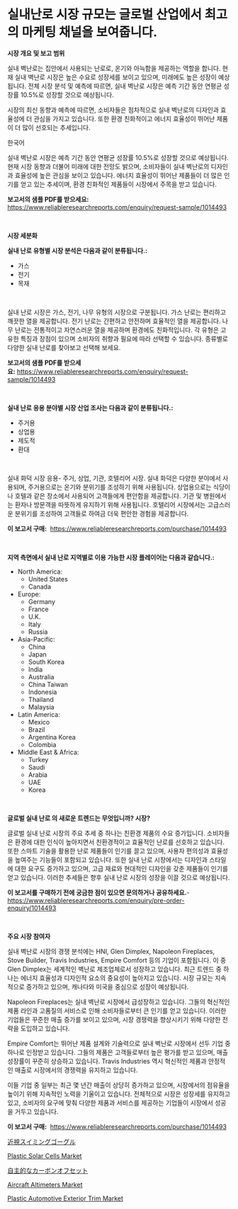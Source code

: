 <p><h1>실내난로 시장 규모는 글로벌 산업에서 최고의 마케팅 채널을 보여줍니다.</h1></p><p><strong>시장 개요 및 보고 범위</strong></p>
<p><p>실내 벽난로는 집안에서 사용되는 난로로, 온기와 아늑함을 제공하는 역할을 합니다. 현재 실내 벽난로 시장은 높은 수요로 성장세를 보이고 있으며, 미래에도 높은 성장이 예상됩니다. 전체 시장 분석 및 예측에 따르면, 실내 벽난로 시장은 예측 기간 동안 연평균 성장률 10.5%로 성장할 것으로 예상됩니다. </p><p>시장의 최신 동향과 예측에 따르면, 소비자들은 점차적으로 실내 벽난로의 디자인과 효율성에 더 관심을 가지고 있습니다. 또한 환경 친화적이고 에너지 효율성이 뛰어난 제품이 더 많이 선호되는 추세입니다.</p><p>한국어</p><p>실내 벽난로 시장은 예측 기간 동안 연평균 성장률 10.5%로 성장할 것으로 예상됩니다. 현재 시장 동향과 더불어 미래에 대한 전망도 밝으며, 소비자들이 실내 벽난로의 디자인과 효율성에 높은 관심을 보이고 있습니다. 에너지 효율성이 뛰어난 제품들이 더 많은 인기를 얻고 있는 추세이며, 환경 친화적인 제품들이 시장에서 주목을 받고 있습니다.</p></p>
<p><strong>보고서의 샘플 PDF를 받으세요:</strong> <a href="https://www.reliableresearchreports.com/enquiry/request-sample/1014493">https://www.reliableresearchreports.com/enquiry/request-sample/1014493</a></p>
<p>&nbsp;</p>
<p><strong>시장 세분화</strong></p>
<p><strong>실내 난로 유형별 시장 분석은 다음과 같이 분류됩니다.:</strong></p>
<p><ul><li>가스</li><li>전기</li><li>목재</li></ul></p>
<p>&nbsp;</p>
<p><p>실내 난로 시장은 가스, 전기, 나무 유형의 시장으로 구분됩니다. 가스 난로는 편리하고 깨끗한 열을 제공합니다. 전기 난로는 간편하고 안전하며 효율적인 열을 제공합니다. 나무 난로는 전통적이고 자연스러운 열을 제공하며 환경에도 친화적입니다. 각 유형은 고유한 특징과 장점이 있으며 소비자의 취향과 필요에 따라 선택할 수 있습니다. 종류별로 다양한 실내 난로를 찾아보고 선택해 보세요.</p></p>
<p><strong>보고서의 샘플 PDF를 받으세요:</strong>&nbsp;<a href="https://www.reliableresearchreports.com/enquiry/request-sample/1014493">https://www.reliableresearchreports.com/enquiry/request-sample/1014493</a></p>
<p>&nbsp;</p>
<p><strong> 실내 난로 응용 분야별 시장 산업 조사는 다음과 같이 분류됩니다.:</strong></p>
<p><ul><li>주거용</li><li>상업용</li><li>제도적</li><li>환대</li></ul></p>
<p>&nbsp;</p>
<p><p>실내 화덕 시장 응용- 주거, 상업, 기관, 호텔리어 시장. 실내 화덕은 다양한 분야에서 사용되며, 주거용으로는 온기와 분위기를 조성하기 위해 사용됩니다. 상업용으로는 식당이나 호텔과 같은 장소에서 사용되어 고객들에게 편안함을 제공합니다. 기관 및 병원에서는 환자나 방문객을 따뜻하게 유지하기 위해 사용됩니다. 호텔리어 시장에서는 고급스러운 분위기를 조성하여 고객들로 하여금 더욱 편안한 경험을 제공합니다.</p></p>
<p><strong>이 보고서 구매:</strong>&nbsp; <a href="https://www.reliableresearchreports.com/purchase/1014493">https://www.reliableresearchreports.com/purchase/1014493</a></p>
<p>&nbsp;</p>
<p><strong>지역 측면에서 실내 난로 지역별로 이용 가능한 시장 플레이어는 다음과 같습니다.:</strong></p>
<p><ul>
    <li>
        North America:
        <ul>
            <li>United States</li>
            <li>Canada</li>
        </ul>
    </li>
    <li>
        Europe:
        <ul>
            <li>Germany</li>
            <li>France</li>
            <li>U.K.</li>
            <li>Italy</li>
            <li>Russia</li>
        </ul>
    </li>
    <li>
        Asia-Pacific:
        <ul>
            <li>China</li>
            <li>Japan</li>
            <li>South Korea</li>
            <li>India</li>
            <li>Australia</li>
            <li>China Taiwan</li>
            <li>Indonesia</li>
            <li>Thailand</li>
            <li>Malaysia</li>
        </ul>
    </li>
    <li>
        Latin America:
        <ul>
            <li>Mexico</li>
            <li>Brazil</li>
            <li>Argentina Korea</li>
            <li>Colombia</li>
        </ul>
    </li>
    <li>
        Middle East & Africa:
        <ul>
            <li>Turkey</li>
            <li>Saudi</li>
            <li>Arabia</li>
            <li>UAE</li>
            <li>Korea</li>
        </ul>
    </li>
    </ul></p>
<p>&nbsp;</p>
<p><strong>글로벌 실내 난로 의 새로운 트렌드는 무엇입니까? 시장?</strong></p>
<p><p>글로벌 실내 난로 시장의 주요 추세 중 하나는 친환경 제품의 수요 증가입니다. 소비자들은 환경에 대한 인식이 높아지면서 친환경적이고 효율적인 난로를 선호하고 있습니다. 또한 스마트 기술을 활용한 난로 제품들이 인기를 끌고 있으며, 사용자 편의성과 효율성을 높여주는 기능들이 포함되고 있습니다. 또한 실내 난로 시장에서는 디자인과 스타일에 대한 요구도 증가하고 있으며, 고급 재료와 현대적인 디자인을 갖춘 제품들이 인기를 얻고 있습니다. 이러한 추세들은 향후 실내 난로 시장의 성장을 이끌 것으로 예상됩니다.</p></p>
<p><strong>이 보고서를 구매하기 전에 궁금한 점이 있으면 문의하거나 공유하세요.</strong>- <a href="https://www.reliableresearchreports.com/enquiry/pre-order-enquiry/1014493">https://www.reliableresearchreports.com/enquiry/pre-order-enquiry/1014493</a></p>
<p>&nbsp;</p>
<p><strong>주요 시장 참여자</strong></p>
<p><p>실내 벽난로 시장의 경쟁 분석에는 HNI, Glen Dimplex, Napoleon Fireplaces, Stove Builder, Travis Industries, Empire Comfort 등의 기업이 포함됩니다. 이 중 Glen Dimplex는 세계적인 벽난로 제조업체로서 성장하고 있습니다. 최근 트렌드 중 하나는 에너지 효율성과 디자인적 요소의 중요성이 높아지고 있습니다. 시장 규모는 지속적으로 증가하고 있으며, 캐나다와 미국을 중심으로 성장이 예상됩니다.</p><p>Napoleon Fireplaces는 실내 벽난로 시장에서 급성장하고 있습니다. 그들의 혁신적인 제품 라인과 고품질의 서비스로 인해 소비자들로부터 큰 인기를 얻고 있습니다. 이러한 기업들은 꾸준한 매출 증가를 보이고 있으며, 시장 경쟁력을 향상시키기 위해 다양한 전략을 도입하고 있습니다.</p><p>Empire Comfort는 뛰어난 제품 설계와 기술력으로 실내 벽난로 시장에서 선두 기업 중 하나로 인정받고 있습니다. 그들의 제품은 고객들로부터 높은 평가를 받고 있으며, 매출 성장률이 꾸준히 상승하고 있습니다. Travis Industries 역시 혁신적인 제품과 안정적인 매출로 시장에서의 경쟁력을 유지하고 있습니다.</p><p>이들 기업 중 일부는 최근 몇 년간 매출이 상당히 증가하고 있으며, 시장에서의 점유율을 높이기 위해 지속적인 노력을 기울이고 있습니다. 전체적으로 시장은 성장세를 유지하고 있고, 소비자의 요구에 맞춰 다양한 제품과 서비스를 제공하는 기업들이 시장에서 성공을 거두고 있습니다.</p></p>
<p><strong>이 보고서 구매:</strong>&nbsp;&nbsp;<a href="https://www.reliableresearchreports.com/purchase/1014493">https://www.reliableresearchreports.com/purchase/1014493</a></p>
<p><p><a href="https://github.com/oqxogxyvqe90775/Market-Research-Report-List-1/blob/main/6758752187522.md">近視スイミングゴーグル</a></p><p><a href="https://issuu.com/reportprime-2/docs/plastic-solar-cells-market-size-2030.pptx">Plastic Solar Cells Market</a></p><p><a href="https://medium.com/@suysuyheng/%E8%87%AA%E7%99%BA%E7%9A%84%E3%81%AA%E7%82%AD%E7%B4%A0%E3%82%AA%E3%83%95%E3%82%BB%E3%83%83%E3%83%88%E5%B8%82%E5%A0%B4%E3%81%AE%E3%82%B7%E3%82%A7%E3%82%A2%E3%81%AE%E9%80%B2%E5%8C%96%E3%81%A8%E5%B8%82%E5%A0%B4%E6%88%90%E9%95%B7%E3%81%AE%E3%83%88%E3%83%AC%E3%83%B3%E3%83%89-2024%E5%B9%B4-2031%E5%B9%B4-b2954bff43a3">自主的なカーボンオフセット</a></p><p><a href="https://github.com/singletonthaxterkelliehr2df/Market-Research-Report-List-1/blob/main/aircraft-altimeters-market.md">Aircraft Altimeters Market</a></p><p><a href="https://view.publitas.com/reportprime-1/plastic-automotive-exterior-trim-market-size-share-trends-analysis-report-by-application-regional-outlook-competitive-strategies-and-segment-forecasts-2023-2030/">Plastic Automotive Exterior Trim Market</a></p></p>
